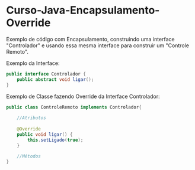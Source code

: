 # Curso-Java-Encapsulamento-Override
Exemplo de código com Encapsulamento, construindo uma interface "Controlador" e usando essa mesma interface para construir um "Controle Remoto".

Exemplo da Interface:
```java
public interface Controlador {
    public abstract void ligar();
}
```
Exemplo de Classe fazendo Override da Interface Controlador:
```java
public class ControleRemoto implements Controlador{
    
    //Atributos
    
    @Override
    public void ligar() {
        this.setLigado(true);
    }
    
    //Métodos
}
```
